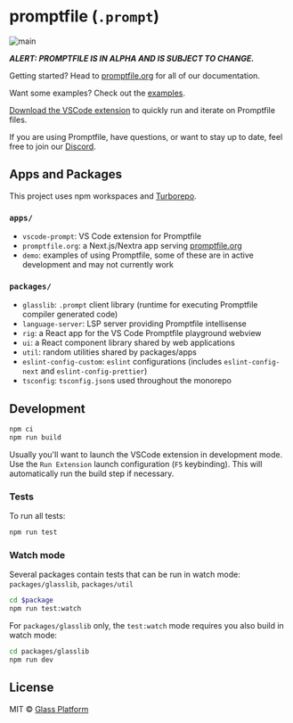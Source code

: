 # promptfile (`.prompt`)

![main](https://github.com/glass-platform/promptfile/actions/workflows/main.yml/badge.svg)

_**ALERT: PROMPTFILE IS IN ALPHA AND IS SUBJECT TO CHANGE.**_

Getting started? Head to [promptfile.org](https://promptfile.org) for all of our documentation.

Want some examples? Check out the [examples](https://github.com/glass-platform/promptfile/tree/main/apps/demo/examples).

[Download the VSCode extension](http://vscode.glass) to quickly run and iterate on Promptfile files.

If you are using Promptfile, have questions, or want to stay up to date, feel free to join our [Discord](https://discord.com/invite/H64PFP2DCc).

## Apps and Packages

This project uses npm workspaces and [Turborepo](https://turbo.build/).

### `apps/`

- `vscode-prompt`: VS Code extension for Promptfile
- `promptfile.org`: a Next.js/Nextra app serving [promptfile.org](https://promptfile.org/)
- `demo`: examples of using Promptfile, some of these are in active development and may not currently work

### `packages/`

- `glasslib`: `.prompt` client library (runtime for executing Promptfile compiler generated code)
- `language-server`: LSP server providing Promptfile intellisense
- `rig`: a React app for the VS Code Promptfile playground webview
- `ui`: a React component library shared by web applications
- `util`: random utilities shared by packages/apps
- `eslint-config-custom`: `eslint` configurations (includes `eslint-config-next` and `eslint-config-prettier`)
- `tsconfig`: `tsconfig.json`s used throughout the monorepo

## Development

```bash
npm ci
npm run build
```

Usually you'll want to launch the VSCode extension in development mode. Use the `Run Extension` launch configuration (`F5` keybinding). This will automatically run the build step if necessary.

### Tests

To run all tests:

```bash
npm run test
```

### Watch mode

Several packages contain tests that can be run in watch mode: `packages/glasslib`, `packages/util`

```bash
cd $package
npm run test:watch
```

For `packages/glasslib` only, the `test:watch` mode requires you also build in watch mode:

```bash
cd packages/glasslib
npm run dev
```

## License

MIT © [Glass Platform](https://platform.glass)
